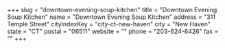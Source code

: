 +++
slug = "downtown-evening-soup-kitchen"
title = "Downtown Evening Soup Kitchen"
name = "Downtown Evening Soup Kitchen"
address = "311 Temple Street"
cityIndexKey = "city-ct-new-haven"
city = "New Haven"
state = "CT"
postal = "06511"
website = ""
phone = "203-624-6426"
fax = ""
+++
